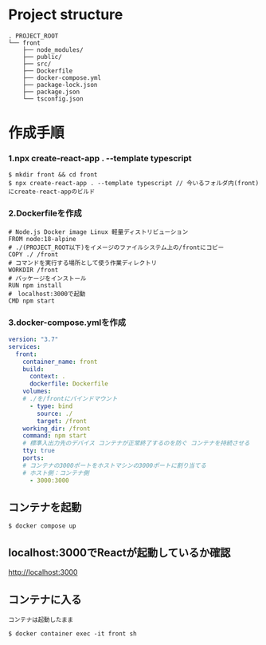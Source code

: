 # Project structure
```
. PROJECT_ROOT
└── front
    ├── node_modules/
    ├── public/
    ├── src/
    ├── Dockerfile
    ├── docker-compose.yml
    ├── package-lock.json
    ├── package.json
    └── tsconfig.json 
```

# 作成手順
### 1.npx create-react-app . --template typescript
```:shell
$ mkdir front && cd front
$ npx create-react-app . --template typescript // 今いるフォルダ内(front)にcreate-react-appのビルド
```

### 2.Dockerfileを作成
```Dockerfile:Dockerfile
# Node.js Docker image Linux 軽量ディストリビューション
FROM node:18-alpine
# ./(PROJECT_ROOT以下)をイメージのファイルシステム上の/frontにコピー
COPY ./ /front
# コマンドを実行する場所として使う作業ディレクトリ
WORKDIR /front
# パッケージをインストール
RUN npm install
#　localhost:3000で起動
CMD npm start
```
### 3.docker-compose.ymlを作成
```yml:docker-compose.yml
version: "3.7"
services:
  front:
    container_name: front
    build:
      context: .
      dockerfile: Dockerfile
    volumes:
    # ./を/frontにバインドマウント
      - type: bind
        source: ./
        target: /front
    working_dir: /front
    command: npm start
    # 標準入出力先のデバイス コンテナが正常終了するのを防ぐ コンテナを持続させる
    tty: true
    ports:
    # コンテナの3000ポートをホストマシンの3000ポートに割り当てる
    # ホスト側：コンテナ側
      - 3000:3000
```
## コンテナを起動
```:sehll
$ docker compose up
```
## localhost:3000でReactが起動しているか確認
[http://localhost:3000](http://localhost:3000)

## コンテナに入る
`コンテナは起動したまま`
```
$ docker container exec -it front sh
```
